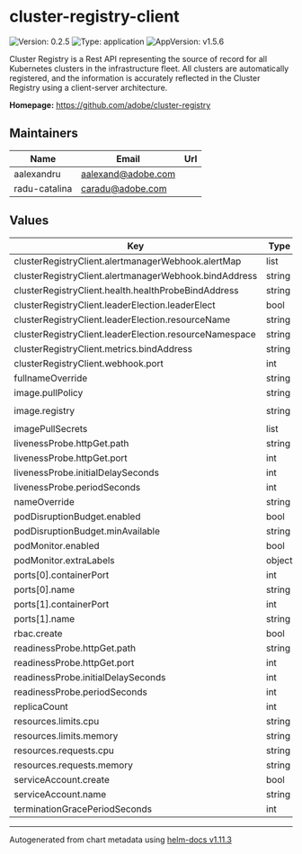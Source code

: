 # cluster-registry-client

![Version: 0.2.5](https://img.shields.io/badge/Version-0.2.5-informational?style=flat-square) ![Type: application](https://img.shields.io/badge/Type-application-informational?style=flat-square) ![AppVersion: v1.5.6](https://img.shields.io/badge/AppVersion-v1.5.6-informational?style=flat-square)

Cluster Registry is a Rest API representing the source of record for all Kubernetes clusters in the infrastructure fleet. All clusters are automatically registered, and the information is accurately reflected in the Cluster Registry using a client-server architecture.

**Homepage:** <https://github.com/adobe/cluster-registry>

## Maintainers

| Name | Email | Url |
| ---- | ------ | --- |
| aalexandru | <aalexand@adobe.com> |  |
| radu-catalina | <caradu@adobe.com> |  |

## Values

| Key | Type | Default | Description |
|-----|------|---------|-------------|
| clusterRegistryClient.alertmanagerWebhook.alertMap | list | `[]` |  |
| clusterRegistryClient.alertmanagerWebhook.bindAddress | string | `"0.0.0.0:9092"` |  |
| clusterRegistryClient.health.healthProbeBindAddress | string | `":9091"` |  |
| clusterRegistryClient.leaderElection.leaderElect | bool | `true` |  |
| clusterRegistryClient.leaderElection.resourceName | string | `"0c4967d2.registry.ethos.adobe.com"` |  |
| clusterRegistryClient.leaderElection.resourceNamespace | string | `"cluster-registry"` |  |
| clusterRegistryClient.metrics.bindAddress | string | `"0.0.0.0:9090"` |  |
| clusterRegistryClient.webhook.port | int | `9443` |  |
| fullnameOverride | string | `"cluster-registry-client"` |  |
| image.pullPolicy | string | `"IfNotPresent"` |  |
| image.registry | string | `"ghcr.io/adobe/cluster-registry-client"` |  |
| imagePullSecrets | list | `[]` |  |
| livenessProbe.httpGet.path | string | `"/healthz"` |  |
| livenessProbe.httpGet.port | int | `9091` |  |
| livenessProbe.initialDelaySeconds | int | `15` |  |
| livenessProbe.periodSeconds | int | `20` |  |
| nameOverride | string | `"cluster-registry-client"` |  |
| podDisruptionBudget.enabled | bool | `true` |  |
| podDisruptionBudget.minAvailable | string | `"50%"` |  |
| podMonitor.enabled | bool | `false` |  |
| podMonitor.extraLabels | object | `{}` |  |
| ports[0].containerPort | int | `9090` |  |
| ports[0].name | string | `"metrics"` |  |
| ports[1].containerPort | int | `9092` |  |
| ports[1].name | string | `"amwebhook"` |  |
| rbac.create | bool | `true` |  |
| readinessProbe.httpGet.path | string | `"/readyz"` |  |
| readinessProbe.httpGet.port | int | `9091` |  |
| readinessProbe.initialDelaySeconds | int | `5` |  |
| readinessProbe.periodSeconds | int | `10` |  |
| replicaCount | int | `2` |  |
| resources.limits.cpu | string | `"200m"` |  |
| resources.limits.memory | string | `"400Mi"` |  |
| resources.requests.cpu | string | `"100m"` |  |
| resources.requests.memory | string | `"200Mi"` |  |
| serviceAccount.create | bool | `true` |  |
| serviceAccount.name | string | `"cluster-registry-client"` |  |
| terminationGracePeriodSeconds | int | `10` |  |

----------------------------------------------
Autogenerated from chart metadata using [helm-docs v1.11.3](https://github.com/norwoodj/helm-docs/releases/v1.11.3)
